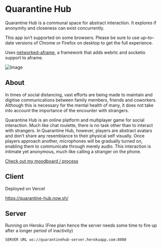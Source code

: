 # Quarantine Hub

Quarantine Hub is a communal space for abstract interaction. It explores if anonymity and closeness can exist concurrently.

This app isn’t supported on some browsers. Please be sure to use up–to–date versions of Chrome or Firefox on desktop to get the full experience.

Uses [networked-aframe](https://www.npmjs.com/package/networked-aframe), a framework that adds webrtc and socketio support to aframe.

![Image](./client/assets/background.gif)

## About

In times of social distancing, vast efforts are being made to maintain and digitise communications between family members, friends and coworkers. Although this is necessary for the mental health of many, it does not take into account the importance of the encounter with strangers.

Quarantine Hub is an online platform and multiplayer game for social interaction. Much like chat roulette, there is no task other than to interact with strangers. In Quarantine Hub, however, players are abstract avatars and don’t share any resemblance to their physical self visually. Once players approach another, microphones will be gradually turned on, enabling them to communicate through merely audio. This interaction is intimate yet anonymous, much like calling a stranger on the phone.

[Check out my moodboard / process](https://www.sketch.com/s/7355a5e3-0e16-4dbc-86ee-561aff6f72e4)

## Client

Deployed on Vercel

https://quarantine-hub.now.sh/

## Server

Running on Heroku (Free plan hence the server needs some time to fire up after a longer period of inactivity)

```
SERVER URL ws://quarantinehub-server.herokuapp.com:8080
```